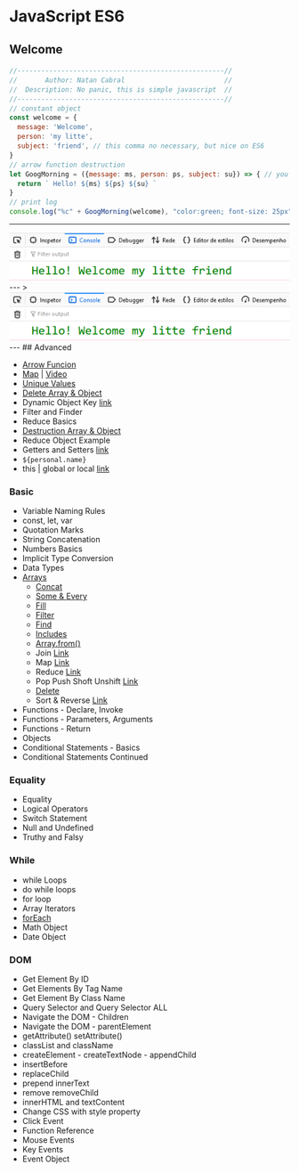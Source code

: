 # JavaScript ES6

## Welcome 

```js
//----------------------------------------------------//
//       Author: Natan Cabral                         //
//  Description: No panic, this is simple javascript  //
//----------------------------------------------------//
// constant object
const welcome = {
  message: 'Welcome',
  person: 'my litte',
  subject: 'friend', // this comma no necessary, but nice on ES6
}
// arrow function destruction 
let GoogMorning = ({message: ms, person: ps, subject: su}) => { // you want to get just need
  return ` Hello! ${ms} ${ps} ${su} `
}
// print log
console.log("%c" + GoogMorning(welcome), "color:green; font-size: 25px")
```
---
<img src="welcome.png">
---
> <img src="welcome.png">
---
## Advanced

* [Arrow Funcion](basic/functions/arrow-function.md)
* [Map](while/map.md) | [Video](https://www.youtube.com/watch?v=80KX6aD9R7M&list=PLnHJACx3NwAfRUcuKaYhZ6T5NRIpzgNGJ)
* [Unique Values](basic/arrays/array-filter-unique-values.md)
* [Delete Array & Object](basic/advanced/delete-array-and-object.md)
* Dynamic Object Key [link](https://www.samanthaming.com/tidbits/37-dynamic-property-name-with-es6/)
* Filter and Finder 
* Reduce Basics
* [Destruction Array & Object](basic/advanced/destruction-array-and-object.md)
* Reduce Object Example 
* Getters and Setters [link](https://www.youtube.com/watch?v=bl98dm7vJt0)
* `${personal.name}`
* this | global or local [link](https://www.youtube.com/watch?v=gvicrj31JOM)

### Basic 

* Variable Naming Rules
* const, let, var
* Quotation Marks
* String Concatenation
* Numbers Basics
* Implicit Type Conversion
* Data Types
* [Arrays](basic/arrays/array-init.md)
  * [Concat](basic/arrays/array-concat.md)
  * [Some & Every](basic/arrays/array-some-and-every.md)
  * [Fill](basic/arrays/array-fill.md)
  * [Filter](basic/arrays/array-filter.md)
  * [Find](basic/arrays/array-find.md)
  * [Includes](basic/arrays/array-includes.md)
  * [Array.from()](basic/arrays/array-from.md)
  * Join [Link](https://developer.mozilla.org/en-US/docs/Web/JavaScript/Reference/Global_Objects/Array/join)
  * Map [Link](https://developer.mozilla.org/en-US/docs/Web/JavaScript/Reference/Global_Objects/Array/map)
  * Reduce [Link](https://developer.mozilla.org/en-US/docs/Web/JavaScript/Reference/Global_Objects/Array/reduce)
  * Pop Push Shoft Unshift [Link](https://developer.mozilla.org/en-US/docs/Web/JavaScript/Reference/Global_Objects/Array/pop)
  * [Delete](basic/advanced/delete-array-and-object.md)
  * Sort & Reverse [Link](https://developer.mozilla.org/en-US/docs/Web/JavaScript/Reference/Global_Objects/Array/reverse)
* Functions - Declare, Invoke
* Functions - Parameters, Arguments
* Functions - Return
* Objects
* Conditional Statements - Basics
* Conditional Statements Continued

### Equality

* Equality
* Logical Operators
* Switch Statement
* Null and Undefined
* Truthy and Falsy

### While

* while Loops
* do while loops
* for loop
* Array Iterators
* [forEach](while/forEach.md)
* Math Object
* Date Object

### DOM

* Get Element By ID
* Get Elements By Tag Name
* Get Element By Class Name
* Query Selector and Query Selector ALL
* Navigate the DOM - Children
* Navigate the DOM - parentElement
* getAttribute() setAttribute()
* classList and className
* createElement - createTextNode - appendChild
* insertBefore
* replaceChild
* prepend innerText
* remove removeChild
* innerHTML and textContent
* Change CSS with style property
* Click Event
* Function Reference
* Mouse Events
* Key Events
* Event Object

